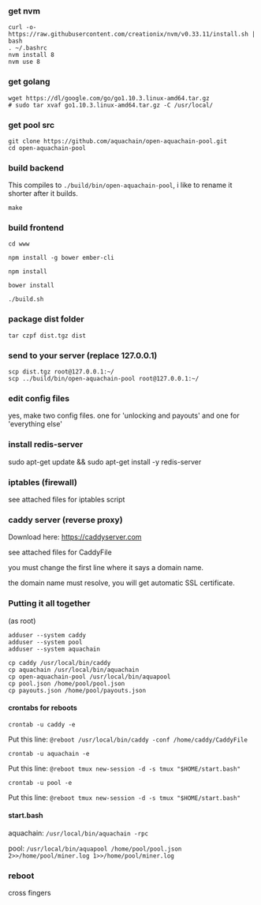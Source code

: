 ### get nvm

```
curl -o- https://raw.githubusercontent.com/creationix/nvm/v0.33.11/install.sh | bash
. ~/.bashrc
nvm install 8
nvm use 8
```

### get golang

```
wget https://dl/google.com/go/go1.10.3.linux-amd64.tar.gz
# sudo tar xvaf go1.10.3.linux-amd64.tar.gz -C /usr/local/
```

### get pool src

```
git clone https://github.com/aquachain/open-aquachain-pool.git
cd open-aquachain-pool
```

### build backend

This compiles to `./build/bin/open-aquachain-pool`, i like to rename it shorter after it builds.

```
make
```

### build frontend

```
cd www

npm install -g bower ember-cli

npm install

bower install

./build.sh
```

### package dist folder

```
tar czpf dist.tgz dist
```

### send to your server (replace 127.0.0.1)

```
scp dist.tgz root@127.0.0.1:~/
scp ../build/bin/open-aquachain-pool root@127.0.0.1:~/
```

### edit config files

yes, make two config files. one for 'unlocking and payouts' and one for 'everything else'

### install redis-server

sudo apt-get update && sudo apt-get install -y redis-server

### iptables (firewall)

see attached files for iptables script

### caddy server (reverse proxy)

Download here: https://caddyserver.com

see attached files for CaddyFile

you must change the first line where it says a domain name.

the domain name must resolve, you will get automatic SSL certificate.

### Putting it all together

(as root)

```
adduser --system caddy
adduser --system pool
adduser --system aquachain
```

```
cp caddy /usr/local/bin/caddy
cp aquachain /usr/local/bin/aquachain
cp open-aquachain-pool /usr/local/bin/aquapool
cp pool.json /home/pool/pool.json
cp payouts.json /home/pool/payouts.json

```

#### crontabs for reboots

```
crontab -u caddy -e
```

Put this line: `@reboot /usr/local/bin/caddy -conf /home/caddy/CaddyFile`


```
crontab -u aquachain -e
```

Put this line: `@reboot tmux new-session -d -s tmux "$HOME/start.bash"`


```
crontab -u pool -e
```

Put this line: `@reboot tmux new-session -d -s tmux "$HOME/start.bash"`


#### start.bash

aquachain: `/usr/local/bin/aquachain -rpc`

pool:      `/usr/local/bin/aquapool /home/pool/pool.json 2>>/home/pool/miner.log 1>>/home/pool/miner.log`


### reboot

cross fingers









